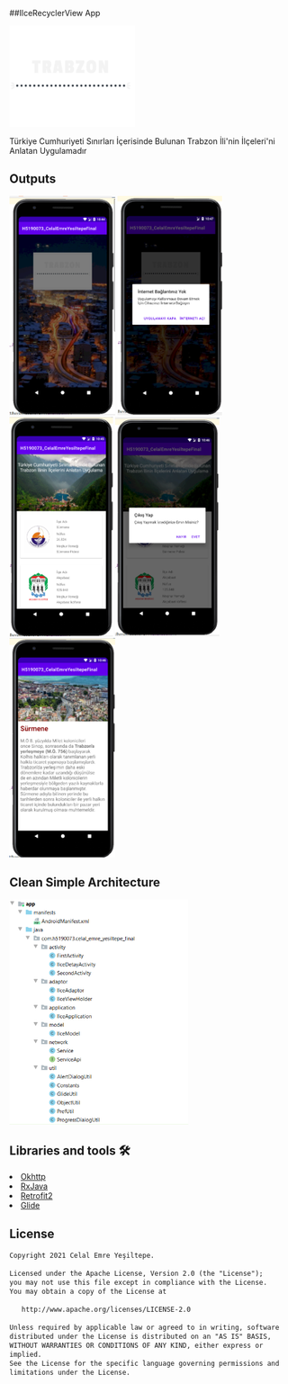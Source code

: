 ##IlceRecyclerView App
<p align="left">
  <img src="https://raw.githubusercontent.com/emreyesiltepe/h5190073celalemreyesiltepe/main/images/Logo.png" height="180" /></p>

Türkiye Cumhuriyeti Sınırları İçerisinde Bulunan Trabzon İli'nin İlçeleri'ni Anlatan Uygulamadır


<h2 id="Outputs">Outputs</h2>
<p>
  <img height= "390"   src="https://raw.githubusercontent.com/emreyesiltepe/IlceRecyclerView/main/Screnss/First.png"  />
  <img height= "390"  src="https://raw.githubusercontent.com/emreyesiltepe/IlceRecyclerView/main/Screnss/FirstAlert.png"  />
  <img height= "390"  src="https://raw.githubusercontent.com/emreyesiltepe/IlceRecyclerView/main/Screnss/Second.png"  />
  <img height= "390" src="https://raw.githubusercontent.com/emreyesiltepe/IlceRecyclerView/main/Screnss/SecondAlert.png"  />
  <img height= "390" src="https://raw.githubusercontent.com/emreyesiltepe/IlceRecyclerView/main/Screnss/Detay.png" />
</p>

## Clean Simple Architecture
<p align="left">
  <img src="https://raw.githubusercontent.com/emreyesiltepe/h5190073celalemreyesiltepe/main/images/MimariYapi.png" height="400" />
</p>

## Libraries and tools 🛠
<li><a href="https://github.com/square/okhttp">Okhttp</a></li>
<li><a href="https://github.com/ReactiveX/RxJava">RxJava</a></li>
<li><a href="https://github.com/square/retrofit">Retrofit2</a></li>
<li><a href="https://github.com/bumptech/glide">Glide</a></li>

License
--------


    Copyright 2021 Celal Emre Yeşiltepe.

    Licensed under the Apache License, Version 2.0 (the "License");
    you may not use this file except in compliance with the License.
    You may obtain a copy of the License at

       http://www.apache.org/licenses/LICENSE-2.0

    Unless required by applicable law or agreed to in writing, software
    distributed under the License is distributed on an "AS IS" BASIS,
    WITHOUT WARRANTIES OR CONDITIONS OF ANY KIND, either express or implied.
    See the License for the specific language governing permissions and
    limitations under the License.
